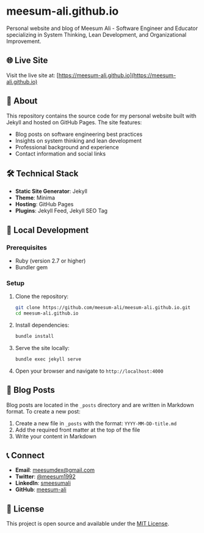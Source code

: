 # meesum-ali.github.io

Personal website and blog of Meesum Ali - Software Engineer and Educator specializing in System Thinking, Lean Development, and Organizational Improvement.

## 🌐 Live Site
Visit the live site at: [https://meesum-ali.github.io](https://meesum-ali.github.io)

## 📝 About
This repository contains the source code for my personal website built with Jekyll and hosted on GitHub Pages. The site features:
- Blog posts on software engineering best practices
- Insights on system thinking and lean development
- Professional background and experience
- Contact information and social links

## 🛠 Technical Stack
- **Static Site Generator**: Jekyll
- **Theme**: Minima
- **Hosting**: GitHub Pages
- **Plugins**: Jekyll Feed, Jekyll SEO Tag

## 🚀 Local Development

### Prerequisites
- Ruby (version 2.7 or higher)
- Bundler gem

### Setup
1. Clone the repository:
   ```bash
   git clone https://github.com/meesum-ali/meesum-ali.github.io.git
   cd meesum-ali.github.io
   ```

2. Install dependencies:
   ```bash
   bundle install
   ```

3. Serve the site locally:
   ```bash
   bundle exec jekyll serve
   ```

4. Open your browser and navigate to `http://localhost:4000`

## 📖 Blog Posts
Blog posts are located in the `_posts` directory and are written in Markdown format. To create a new post:

1. Create a new file in `_posts` with the format: `YYYY-MM-DD-title.md`
2. Add the required front matter at the top of the file
3. Write your content in Markdown

## 📞 Connect
- **Email**: meesumdex@gmail.com
- **Twitter**: [@meesum1992](https://twitter.com/meesum1992)
- **LinkedIn**: [smeesumali](https://www.linkedin.com/in/smeesumali)
- **GitHub**: [meesum-ali](https://github.com/meesum-ali)

## 📄 License
This project is open source and available under the [MIT License](LICENSE).
